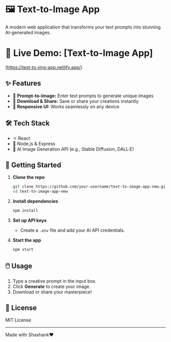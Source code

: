 # 🖼️ Text-to-Image App

A modern web application that transforms your text prompts into stunning AI-generated images.

# 🚀 Live Demo: [Text-to-Image App]
(https://text-to-img-app.netlify.app/)

## ✨ Features

- 📝 **Prompt-to-Image:** Enter text prompts to generate unique images
- 💾 **Download & Share:** Save or share your creations instantly
- 📱 **Responsive UI:** Works seamlessly on any device

## 🛠️ Tech Stack

- ⚛️ React
- 🚀 Node.js & Express
- 🤖 AI Image Generation API (e.g., Stable Diffusion, DALL·E)

## 🚀 Getting Started

1. **Clone the repo**
    ```bash
    git clone https://github.com/your-username/text-to-image-app-new.git
    cd text-to-image-app-new
    ```

2. **Install dependencies**
    ```bash
    npm install
    ```

3. **Set up API keys**
    - Create a `.env` file and add your AI API credentials.

4. **Start the app**
    ```bash
    npm start
    ```

## 🖱️ Usage

1. Type a creative prompt in the input box.
2. Click **Generate** to create your image.
3. Download or share your masterpiece!

## 📄 License

MIT License

---

Made with Shashank❤️